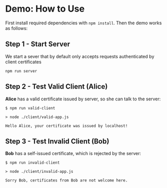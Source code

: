 # Demo: How to Use

First install required dependencies with `npm install`. Then the demo works as follows:

## Step 1 - Start Server

We start a sever that by default only accepts requests authenticated by client certificates

```
npm run server
```
 

## Step 2 - Test Valid Client (Alice)

**Alice** has a valid certificate issued by server, so she can talk to the server:

```
$ npm run valid-client

> node ./client/valid-app.js

Hello Alice, your certificate was issued by localhost!
```

## Step 3 - Test Invalid Client (Bob)

**Bob** has a self-issued certificate, which is rejected by the server:

```
$ npm run invalid-client

> node ./client/invalid-app.js

Sorry Bob, certificates from Bob are not welcome here.
```
